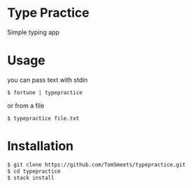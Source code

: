 Type Practice
=============
Simple typing app

# Usage
you can pass text with stdin

```shell
$ fortune | typepractice
```

or from a file

```shell
$ typepractice file.txt
```

# Installation

```bash
$ git clone https://github.com/TomSmeets/typepractice.git
$ cd typepractice
$ stack install
```
